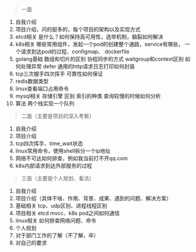 > 一面 
1. 自我介绍 
2. 项目介绍，问的挺多的，每个项目的架构以及实现方式 
3. etcd相关 是什么？如何保持高可用性，选举机制，脑裂如何解决 
4. k8s相关 哪些常用组件，发起一个pod的创建整个通路，service有哪些， 一个请求到达pod的过程、configmap、 dockerfile 
5. golang基础 数组和切片的区别 协程同步的方式 waitgroup和context区别 如何处理异常 defer 通用的http请求日志打印如何封装 
6. tcp三次握手四次挥手 可靠性如何保证 
7. redis数据类型 
8. linux查看端口占用命令 
9. mysql相关 存储引擎 区别 索引的种类 查询较慢的时候如何分析 
10. 算法 两个栈实现一个队列 

> 二面（主要是项目的深入考察） 
1. 自我介绍 
2. 项目介绍 
3. tcp四次挥手、time_wait状态 
4. linux常用命令，使用shell拆分一个ip地址 
5. 网络不可达如何排查，例如我当前打不开qq.com 
6. k8s内部请求到达外部服务的过程 

> 三面（主要是个人规划、看法） 
1. 自我介绍 
2. 项目介绍（具体干啥、作用、背景、成果、遇到的问题、解决方案） 
3. 基础相关 tcp、udp区别、进程线程区别 
4. 项目相关 etcd mvcc、k8s pod之间如何通信 
5. linux相关 如何排查网络问题、命令 
6. 个人规划 
7. 对于部门工作的了解（不了解，卒） 
8. 对自己的要求
